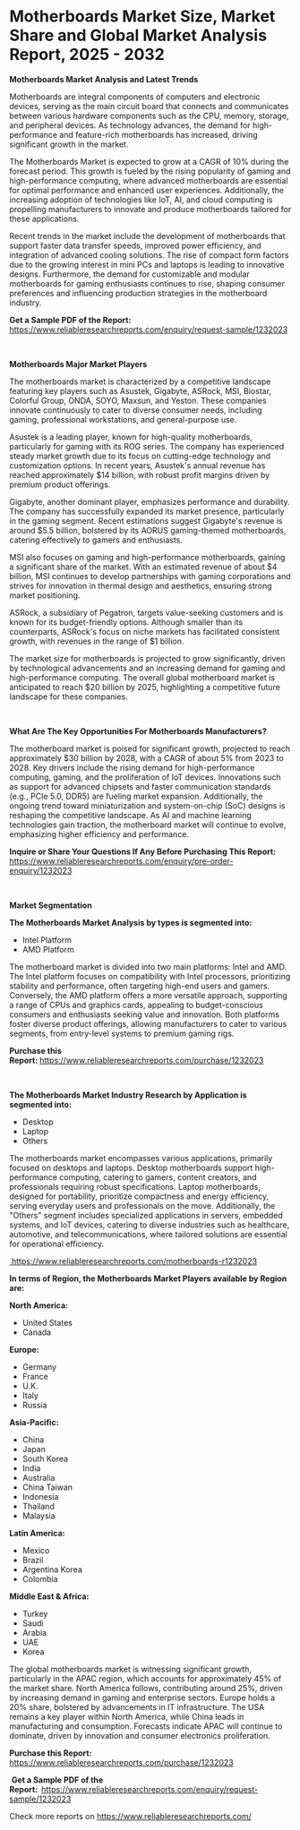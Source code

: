 <p><h1>Motherboards Market Size, Market Share and Global Market Analysis Report, 2025 - 2032</h1></p><p><strong>Motherboards Market Analysis and Latest Trends</strong></p>
<p><p>Motherboards are integral components of computers and electronic devices, serving as the main circuit board that connects and communicates between various hardware components such as the CPU, memory, storage, and peripheral devices. As technology advances, the demand for high-performance and feature-rich motherboards has increased, driving significant growth in the market.</p><p>The Motherboards Market is expected to grow at a CAGR of 10% during the forecast period. This growth is fueled by the rising popularity of gaming and high-performance computing, where advanced motherboards are essential for optimal performance and enhanced user experiences. Additionally, the increasing adoption of technologies like IoT, AI, and cloud computing is propelling manufacturers to innovate and produce motherboards tailored for these applications.</p><p>Recent trends in the market include the development of motherboards that support faster data transfer speeds, improved power efficiency, and integration of advanced cooling solutions. The rise of compact form factors due to the growing interest in mini PCs and laptops is leading to innovative designs. Furthermore, the demand for customizable and modular motherboards for gaming enthusiasts continues to rise, shaping consumer preferences and influencing production strategies in the motherboard industry.</p></p>
<p><strong>Get a Sample PDF of the Report:&nbsp;</strong> <a href="https://www.reliableresearchreports.com/enquiry/request-sample/1232023?utm_campaign=3027&utm_medium=2&utm_source=Github&utm_content=ia&utm_term=06042025&utm_id=motherboards">https://www.reliableresearchreports.com/enquiry/request-sample/1232023</a></p>
<p>&nbsp;</p>
<p><strong>Motherboards Major Market Players</strong></p>
<p><p>The motherboards market is characterized by a competitive landscape featuring key players such as Asustek, Gigabyte, ASRock, MSI, Biostar, Colorful Group, ONDA, SOYO, Maxsun, and Yeston. These companies innovate continuously to cater to diverse consumer needs, including gaming, professional workstations, and general-purpose use.</p><p>Asustek is a leading player, known for high-quality motherboards, particularly for gaming with its ROG series. The company has experienced steady market growth due to its focus on cutting-edge technology and customization options. In recent years, Asustek's annual revenue has reached approximately $14 billion, with robust profit margins driven by premium product offerings.</p><p>Gigabyte, another dominant player, emphasizes performance and durability. The company has successfully expanded its market presence, particularly in the gaming segment. Recent estimations suggest Gigabyte's revenue is around $5.5 billion, bolstered by its AORUS gaming-themed motherboards, catering effectively to gamers and enthusiasts.</p><p>MSI also focuses on gaming and high-performance motherboards, gaining a significant share of the market. With an estimated revenue of about $4 billion, MSI continues to develop partnerships with gaming corporations and strives for innovation in thermal design and aesthetics, ensuring strong market positioning.</p><p>ASRock, a subsidiary of Pegatron, targets value-seeking customers and is known for its budget-friendly options. Although smaller than its counterparts, ASRock's focus on niche markets has facilitated consistent growth, with revenues in the range of $1 billion.</p><p>The market size for motherboards is projected to grow significantly, driven by technological advancements and an increasing demand for gaming and high-performance computing. The overall global motherboard market is anticipated to reach $20 billion by 2025, highlighting a competitive future landscape for these companies.</p></p>
<p>&nbsp;</p>
<p><strong>What Are The Key Opportunities For Motherboards Manufacturers?</strong></p>
<p><p>The motherboard market is poised for significant growth, projected to reach approximately $30 billion by 2028, with a CAGR of about 5% from 2023 to 2028. Key drivers include the rising demand for high-performance computing, gaming, and the proliferation of IoT devices. Innovations such as support for advanced chipsets and faster communication standards (e.g., PCIe 5.0, DDR5) are fueling market expansion. Additionally, the ongoing trend toward miniaturization and system-on-chip (SoC) designs is reshaping the competitive landscape. As AI and machine learning technologies gain traction, the motherboard market will continue to evolve, emphasizing higher efficiency and performance.</p></p>
<p><strong>Inquire or Share Your Questions If Any Before Purchasing This Report:</strong> <a href="https://www.reliableresearchreports.com/enquiry/pre-order-enquiry/1232023?utm_campaign=3027&utm_medium=2&utm_source=Github&utm_content=ia&utm_term=06042025&utm_id=motherboards">https://www.reliableresearchreports.com/enquiry/pre-order-enquiry/1232023</a></p>
<p>&nbsp;</p>
<p><strong>Market Segmentation</strong></p>
<p><strong>The Motherboards Market Analysis by types is segmented into:</strong></p>
<p><ul><li>Intel Platform</li><li>AMD Platform</li></ul></p>
<p><p>The motherboard market is divided into two main platforms: Intel and AMD. The Intel platform focuses on compatibility with Intel processors, prioritizing stability and performance, often targeting high-end users and gamers. Conversely, the AMD platform offers a more versatile approach, supporting a range of CPUs and graphics cards, appealing to budget-conscious consumers and enthusiasts seeking value and innovation. Both platforms foster diverse product offerings, allowing manufacturers to cater to various segments, from entry-level systems to premium gaming rigs.</p></p>
<p><strong>Purchase this Report:&nbsp;</strong><a href="https://www.reliableresearchreports.com/purchase/1232023?utm_campaign=3027&utm_medium=2&utm_source=Github&utm_content=ia&utm_term=06042025&utm_id=motherboards">https://www.reliableresearchreports.com/purchase/1232023</a></p>
<p>&nbsp;</p>
<p><strong>The Motherboards Market Industry Research by Application is segmented into:</strong></p>
<p><ul><li>Desktop</li><li>Laptop</li><li>Others</li></ul></p>
<p><p>The motherboards market encompasses various applications, primarily focused on desktops and laptops. Desktop motherboards support high-performance computing, catering to gamers, content creators, and professionals requiring robust specifications. Laptop motherboards, designed for portability, prioritize compactness and energy efficiency, serving everyday users and professionals on the move. Additionally, the "Others" segment includes specialized applications in servers, embedded systems, and IoT devices, catering to diverse industries such as healthcare, automotive, and telecommunications, where tailored solutions are essential for operational efficiency.</p></p>
<p><a href="https://www.reliableresearchreports.com/motherboards-r1232023?utm_campaign=3027&utm_medium=2&utm_source=Github&utm_content=ia&utm_term=06042025&utm_id=motherboards">&nbsp;https://www.reliableresearchreports.com/motherboards-r1232023</a></p>
<p><strong>In terms of Region, the Motherboards Market Players available by Region are:</strong></p>
<p>
    <p> <strong> North America: </strong>
        <ul>
            <li>United States</li>
            <li>Canada</li>
        </ul>
        </p> 
    <p> <strong> Europe: </strong>
        <ul>
            <li>Germany</li>
            <li>France</li>
            <li>U.K.</li>
            <li>Italy</li>
            <li>Russia</li>
        </ul>
        </p> 
    <p> <strong> Asia-Pacific: </strong>
        <ul>
            <li>China</li>
            <li>Japan</li>
            <li>South Korea</li>
            <li>India</li>
            <li>Australia</li>
            <li>China Taiwan</li>
            <li>Indonesia</li>
            <li>Thailand</li>
            <li>Malaysia</li>
        </ul>
        </p> 
    <p> <strong> Latin America: </strong>
        <ul>
            <li>Mexico</li>
            <li>Brazil</li>
            <li>Argentina Korea</li>
            <li>Colombia</li>
        </ul>
        </p> 
    <p> <strong> Middle East & Africa: </strong>
        <ul>
            <li>Turkey</li>
            <li>Saudi</li>
            <li>Arabia</li>
            <li>UAE</li>
            <li>Korea</li>
        </ul>
    </p>
    </p>
<p><p>The global motherboards market is witnessing significant growth, particularly in the APAC region, which accounts for approximately 45% of the market share. North America follows, contributing around 25%, driven by increasing demand in gaming and enterprise sectors. Europe holds a 20% share, bolstered by advancements in IT infrastructure. The USA remains a key player within North America, while China leads in manufacturing and consumption. Forecasts indicate APAC will continue to dominate, driven by innovation and consumer electronics proliferation.</p></p>
<p><strong>Purchase this Report: </strong><a href="https://www.reliableresearchreports.com/purchase/1232023?utm_campaign=3027&utm_medium=2&utm_source=Github&utm_content=ia&utm_term=06042025&utm_id=motherboards">https://www.reliableresearchreports.com/purchase/1232023</a></p>
<p>&nbsp;<strong>Get a Sample PDF of the Report:&nbsp;&nbsp;</strong><a href="https://www.reliableresearchreports.com/enquiry/request-sample/1232023?utm_campaign=3027&utm_medium=2&utm_source=Github&utm_content=ia&utm_term=06042025&utm_id=motherboards">https://www.reliableresearchreports.com/enquiry/request-sample/1232023</a></p>
<p><strong></strong></p>
<p>Check more reports on <a href="https://www.reliableresearchreports.com/?utm_campaign=3027&utm_medium=2&utm_source=Github&utm_content=ia&utm_term=06042025&utm_id=motherboards">https://www.reliableresearchreports.com/</a></p>